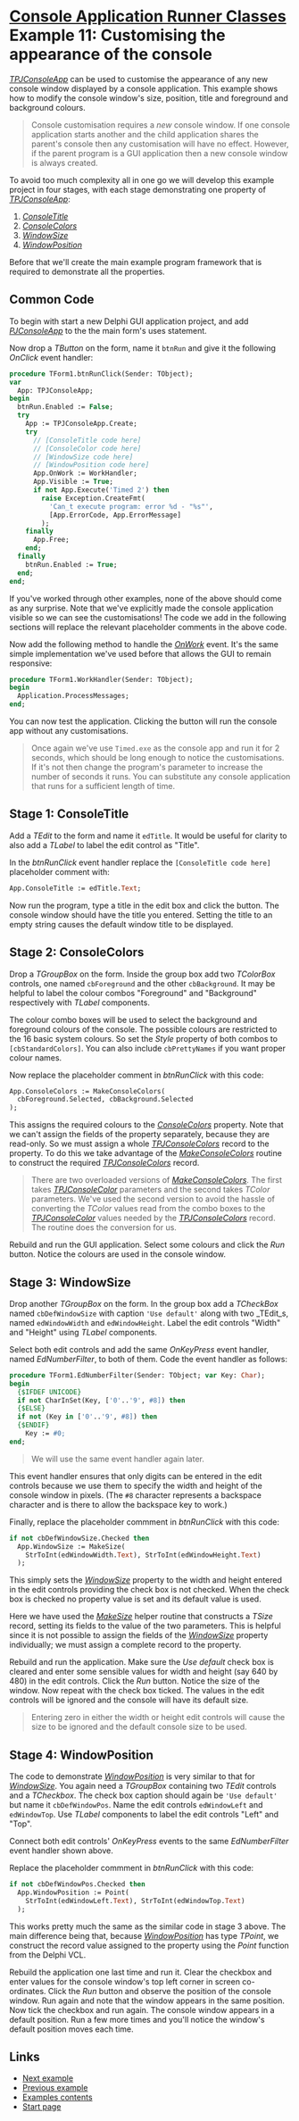 # [Console Application Runner Classes](../../ConsoleApp.md) Example 11: Customising the appearance of the console

[_TPJConsoleApp_](../API/TPJConsoleApp.md) can be used to customise the appearance of any new console window displayed by a console application. This example shows how to modify the console window's size, position, title and foreground and background colours.

> Console customisation requires a _new_ console window. If one console application starts another and the child application shares the parent's console then any customisation will have no effect. However, if the parent program is a GUI application then a new console window is always created.

To avoid too much complexity all in one go we will develop this example project in four stages, with each stage demonstrating one property of [_TPJConsoleApp_](../API/TPJConsoleApp.md):

1. [_ConsoleTitle_](../API/TPJCustomConsoleApp-ConsoleTitle.md)
2. [_ConsoleColors_](../API/TPJCustomConsoleApp-ConsoleColors.md)
3. [_WindowSize_](../API/TPJCustomConsoleApp-WindowSize.md)
4. [_WindowPosition_](../API/TPJCustomConsoleApp-WindowPosition.md)

Before that we'll create the main example program framework that is required to demonstrate all the properties.

## Common Code

To begin with start a new Delphi GUI application project, and add [_PJConsoleApp_](../API/PJConsoleApp.md) to the the main form's uses statement.

Now drop a _TButton_ on the form, name it `btnRun` and give it the following _OnClick_ event handler:

```pascal
procedure TForm1.btnRunClick(Sender: TObject);
var
  App: TPJConsoleApp;
begin
  btnRun.Enabled := False;
  try
    App := TPJConsoleApp.Create;
    try
      // [ConsoleTitle code here]
      // [ConsoleColor code here]
      // [WindowSize code here]
      // [WindowPosition code here]
      App.OnWork := WorkHandler;
      App.Visible := True;
      if not App.Execute('Timed 2') then
        raise Exception.CreateFmt(
          'Can_t execute program: error %d - "%s"',
          [App.ErrorCode, App.ErrorMessage]
        );
    finally
      App.Free;
    end;
  finally
    btnRun.Enabled := True;
  end;
end;
```

If you've worked through other examples, none of the above should come as any surprise. Note that we've explicitly made the console application visible so we can see the customisations! The code we add in the following sections will replace the relevant placeholder comments in the above code.

Now add the following method to handle the [_OnWork_](../API/TPJCustomConsoleApp-OnWork.md) event. It's the same simple implementation we've used before that allows the GUI to remain responsive:

```pascal
procedure TForm1.WorkHandler(Sender: TObject);
begin
  Application.ProcessMessages;
end;
```

You can now test the application. Clicking the button will run the console app without any customisations.

> Once again we've use `Timed.exe` as the console app and run it for 2 seconds, which should be long enough to notice the customisations. If it's not then change the program's parameter to increase the number of seconds it runs. You can substitute any console application that runs for a sufficient length of time.

## Stage 1: ConsoleTitle

Add a _TEdit_ to the form and name it `edTitle`. It would be useful for clarity to also add a _TLabel_ to label the edit control as "Title".

In the _btnRunClick_ event handler replace the `[ConsoleTitle code here]` placeholder comment with:

```pascal
App.ConsoleTitle := edTitle.Text;
```

Now run the program, type a title in the edit box and click the button. The console window should have the title you entered. Setting the title to an empty string causes the default window title to be displayed.

## Stage 2: ConsoleColors

Drop a _TGroupBox_ on the form. Inside the group box add two _TColorBox_ controls, one named `cbForeground` and the other `cbBackground`. It may be helpful to label the colour combos "Foreground" and "Background" respectively with _TLabel_ components.

The colour combo boxes will be used to select the background and foreground colours of the console. The possible colours are restricted to the 16 basic system colours. So set the _Style_ property of both combos to `[cbStandardColors]`. You can also include `cbPrettyNames` if you want proper colour names.

Now replace the placeholder comment in _btnRunClick_ with this code:

```pascal
App.ConsoleColors := MakeConsoleColors(
  cbForeground.Selected, cbBackground.Selected
);
```

This assigns the required colours to the [_ConsoleColors_](../API/TPJCustomConsoleApp-ConsoleColors.md) property. Note that we can't assign the fields of the property separately, because they are read-only. So we must assign a whole [_TPJConsoleColors_](../API/TPJConsoleColors.md) record to the property. To do this we take advantage of the [_MakeConsoleColors_](../API/Routines.md#makeconsolecolors) routine to construct the required [_TPJConsoleColors_](../API/TPJConsoleColors.md) record.

> There are two overloaded versions of [_MakeConsoleColors_](../API/Routines.md#makeconsolecolors). The first takes [_TPJConsoleColor_](../API/TPJConsoleColor.md) parameters and the second takes _TColor_ parameters. We've used the second version to avoid the hassle of converting the _TColor_ values read from the combo boxes to the [_TPJConsoleColor_](../API/TPJConsoleColor.md) values needed by the [_TPJConsoleColors_](../API/TPJConsoleColors.md) record. The routine does the conversion for us.

Rebuild and run the GUI application. Select some colours and click the _Run_ button. Notice the colours are used in the console window.

## Stage 3: WindowSize

Drop another _TGroupBox_ on the form. In the group box add a _TCheckBox_ named `cbDefWindowSize` with caption `'Use default'` along with two _TEdit_s, named `edWindowWidth` and `edWindowHeight`. Label the edit controls "Width" and "Height" using _TLabel_ components.

Select both edit controls and add the same _OnKeyPress_ event handler, named _EdNumberFilter_, to both of them. Code the event handler as follows:

```pascal
procedure TForm1.EdNumberFilter(Sender: TObject; var Key: Char);
begin
  {$IFDEF UNICODE}
  if not CharInSet(Key, ['0'..'9', #8]) then
  {$ELSE}
  if not (Key in ['0'..'9', #8]) then
  {$ENDIF}
    Key := #0;
end;
```

> We will use the same event handler again later.

This event handler ensures that only digits can be entered in the edit controls because we use them to specify the width and height of the console window in pixels. (The `#8` character represents a backspace character and is there to allow the backspace key to work.)

Finally, replace the placeholder commment in _btnRunClick_ with this code:

```pascal
if not cbDefWindowSize.Checked then
  App.WindowSize := MakeSize(
    StrToInt(edWindowWidth.Text), StrToInt(edWindowHeight.Text)
  );
```

This simply sets the [_WindowSize_](../API/TPJCustomConsoleApp-WindowSize.md) property to the width and height entered in the edit controls providing the check box is not checked. When the check box is checked no property value is set and its default value is used.

Here we have used the [_MakeSize_](../API/Routines.md#makesize) helper routine that constructs a _TSize_ record, setting its fields to the value of the two parameters. This is helpful since it is not possible to assign the fields of the [_WindowSize_](../API/TPJCustomConsoleApp-WindowSize.md) property individually; we must assign a complete record to the property.

Rebuild and run the application. Make sure the _Use default_ check box is cleared and enter some sensible values for width and height (say 640 by 480) in the edit controls. Click the _Run_ button. Notice the size of the window. Now repeat with the check box ticked. The values in the edit controls will be ignored and the console will have its default size.

> Entering zero in either the width or height edit controls will cause the size to be ignored and the default console size to be used.

## Stage 4: WindowPosition

The code to demonstrate [_WindowPosition_](../API/TPJCustomConsoleApp-WindowPosition.md) is very similar to that for [_WindowSize_](../API/TPJCustomConsoleApp-WindowSize.md). You again need a _TGroupBox_ containing two _TEdit_ controls and a _TCheckbox_. The check box caption should again be `'Use default'` but name it `cbDefWindowPos`. Name the edit controls `edWindowLeft` and `edWindowTop`. Use _TLabel_ components to label the edit controls "Left" and "Top".

Connect both edit controls' _OnKeyPress_ events to the same _EdNumberFilter_ event handler shown above.

Replace the placeholder commment in _btnRunClick_ with this code:

```pascal
if not cbDefWindowPos.Checked then
  App.WindowPosition := Point(
    StrToInt(edWindowLeft.Text), StrToInt(edWindowTop.Text)
  );
```

This works pretty much the same as the similar code in stage 3 above. The main difference being that, because [_WindowPosition_](../API/TPJCustomConsoleApp-WindowPosition.md) has type _TPoint_, we construct the record value assigned to the property using the _Point_ function from the Delphi VCL.

Rebuild the application one last time and run it. Clear the checkbox and enter values for the console window's top left corner in screen co-ordinates. Click the _Run_ button and observe the position of the console window. Run again and note that the window appears in the same position. Now tick the checkbox and run again. The console window appears in a default position. Run a few more times and you'll notice the window's default position moves each time.

## Links

* [Next example](./Example12.md)
* [Previous example](./Example10.md)
* [Examples contents](../Examples.md)
* [Start page](../../ConsoleApp.md)
